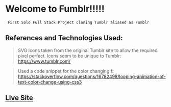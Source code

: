 # Welcome to Fumblr!!!!!
     First Solo Full Stack Project cloning Tumblr aliased as Fumblr


## References and Technologies Used:


  > SVG Icons taken from the original Tumblr site to allow the required pixel perfect. Icons seem to be unique to Tumblr: https://www.tumblr.com/

  >Used a code snippet for the color changing f: https://stackoverflow.com/questions/16782498/looping-animation-of-text-color-change-using-css3


## [Live Site](https://fumblrcloneapp.herokuapp.com/login)

